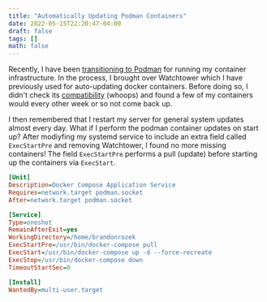 ```yaml
---
title: "Automatically Updating Podman Containers"
date: 2022-05-15T22:20:47-04:00
draft: false
tags: []
math: false
---
```


Recently, I have been  [transitioning to Podman](/blog/rootless-docker-compose-podman)  for running my container infrastructure. In the process, I brought over Watchtower which I have previously used for auto-updating docker containers. Before doing so, I didn't check its [compatibility](https://github.com/containrrr/watchtower/issues/1060) (whoops) and found a few of my containers would every other week or so not come back up.

I then remembered that I restart my server for general system updates almost every day. What if I perform the podman container updates on start up? After modiyfing my systemd service to include an extra field called `ExecStartPre` and removing Watchtower, I found no more missing containers! The field `ExecStartPre` performs a pull (update) before starting up the containers via `ExecStart`.

```ini
[Unit]
Description=Docker Compose Application Service
Requires=network.target podman.socket
After=network.target podman.socket

[Service]
Type=oneshot
RemainAfterExit=yes
WorkingDirectory=/home/brandonrozek
ExecStartPre=/usr/bin/docker-compose pull
ExecStart=/usr/bin/docker-compose up -d --force-recreate
ExecStop=/usr/bin/docker-compose down
TimeoutStartSec=0

[Install]
WantedBy=multi-user.target
```

